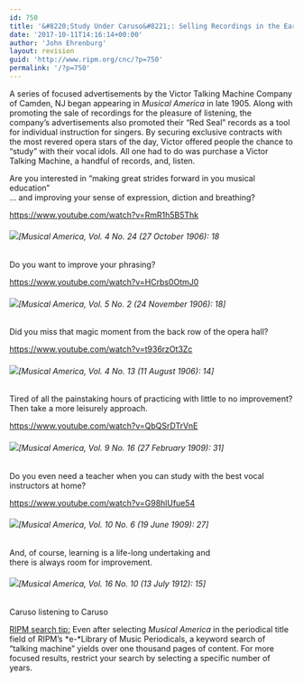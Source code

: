 ```yaml
---
id: 750
title: '&#8220;Study Under Caruso&#8221;: Selling Recordings in the Early 20th-Century'
date: '2017-10-11T14:16:14+00:00'
author: 'John Ehrenburg'
layout: revision
guid: 'http://www.ripm.org/cnc/?p=750'
permalink: '/?p=750'
---
```


A series of focused advertisements by the Victor Talking Machine Company of Camden, NJ began appearing in *Musical America* in late 1905. Along with promoting the sale of recordings for the pleasure of listening, the company’s advertisements also promoted their “Red Seal” records as a tool for individual instruction for singers. By securing exclusive contracts with the most revered opera stars of the day, Victor offered people the chance to “study” with their vocal idols. All one had to do was purchase a Victor Talking Machine, a handful of records, and, listen.

Are you interested in “making great strides forward in you musical education”  
… and improving your sense of expression, diction and breathing?

<https://www.youtube.com/watch?v=RmR1h5B5Thk>

###### ![](http://www.ripm.org/cnc/wp-content/uploads/2017/10/Sembrich.jpg)\[*Musical America*, Vol. 4 No. 24 (27 October 1906): 18

Do you want to improve your phrasing?

<https://www.youtube.com/watch?v=HCrbs0OtmJ0>

###### ![](http://www.ripm.org/cnc/wp-content/uploads/2017/10/Eames-edited.jpg)\[*Musical America*, Vol. 5 No. 2 (24 November 1906): 18\]

Did you miss that magic moment from the back row of the opera hall?

<https://www.youtube.com/watch?v=t936rzOt3Zc>

###### ![](http://www.ripm.org/cnc/wp-content/uploads/2017/10/Caruso.jpg)\[*Musical America*, Vol. 4 No. 13 (11 August 1906): 14\]

Tired of all the painstaking hours of practicing with little to no improvement?  
Then take a more leisurely approach.

<https://www.youtube.com/watch?v=QbQSrDTrVnE>

###### ![](http://www.ripm.org/cnc/wp-content/uploads/2017/10/Plancon.jpg)\[*Musical America*, Vol. 9 No. 16 (27 February 1909): 31\]

Do you even need a teacher when you can study with the best vocal instructors at home?

<https://www.youtube.com/watch?v=G98hlUfue54>

###### ![](http://www.ripm.org/cnc/wp-content/uploads/2017/10/Schumann-Heink.jpg)\[*Musical America*, Vol. 10 No. 6 (19 June 1909): 27\]

And, of course, learning is a life-long undertaking and  
there is always room for improvement.

###### ![](http://www.ripm.org/cnc/wp-content/uploads/2017/10/CarusoListening.jpg)\[*Musical America*, Vol. 16 No. 10 (13 July 1912): 15\]

Caruso listening to Caruso

<u>RIPM search tip:</u> Even after selecting *Musical America* in the periodical title field of RIPM’s *e-*Library of Music Periodicals, a keyword search of “talking machine” yields over one thousand pages of content. For more focused results, restrict your search by selecting a specific number of years.